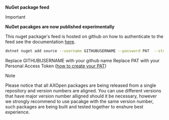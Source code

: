 
**NuGet package feed**

>[!IMPORTANT]
> **NuGet pacakges are now published experimentally**

This nuget package's feed is hosted on github on how to authenticate to the feed see the documentation [here](https://docs.github.com/en/packages/working-with-a-github-packages-registry/working-with-the-nuget-registry).

~~~bash
dotnet nuget add source --username GITHUBUSERNAME --password PAT  --store-password-in-clear-text --name gh-packages-ix-ax "https://nuget.pkg.github.com/ix-ax/index.json"
~~~

Replace GITHUBUSERNAME with your github name
Replace PAT with your Personal Access Token ([how to create your PAT](https://docs.github.com/en/authentication/keeping-your-account-and-data-secure/creating-a-personal-access-token))


>[!NOTE]
> Please notice that all AXOpen packages are being released from a single repository and version numbers are aligned. You can use different versions that have major version number alligned should it be necessary, however we strongly recommend to use pacakge with the same version number, such packages are being built and tested together to enshure best experience.



